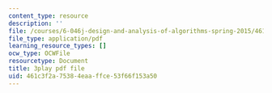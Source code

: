 ```yaml
---
content_type: resource
description: ''
file: /courses/6-046j-design-and-analysis-of-algorithms-spring-2015/461c3f2a75384eaaffce53f66f153a50_EzeYI7p9MjU.pdf
file_type: application/pdf
learning_resource_types: []
ocw_type: OCWFile
resourcetype: Document
title: 3play pdf file
uid: 461c3f2a-7538-4eaa-ffce-53f66f153a50
---
```

